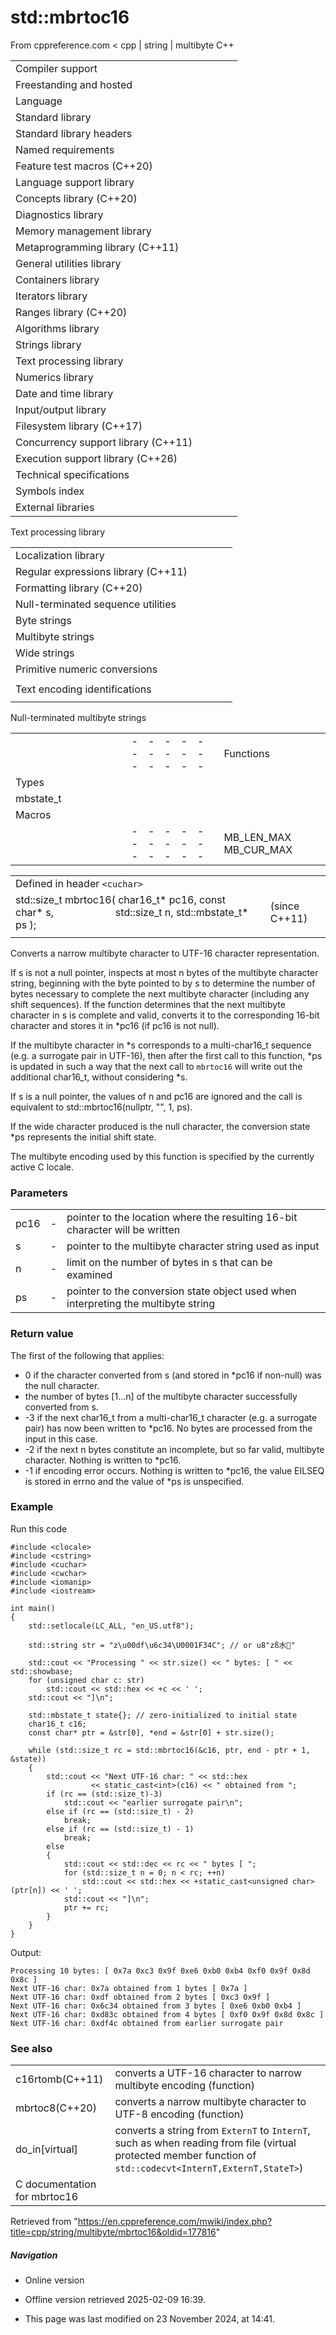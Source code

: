 # std::mbrtoc16

From cppreference.com
< cpp‎ | string‎ | multibyte
C++

|  |  |  |  |  |
| --- | --- | --- | --- | --- |
| Compiler support | | | | |
| Freestanding and hosted | | | | |
| Language | | | | |
| Standard library | | | | |
| Standard library headers | | | | |
| Named requirements | | | | |
| Feature test macros (C++20) | | | | |
| Language support library | | | | |
| Concepts library (C++20) | | | | |
| Diagnostics library | | | | |
| Memory management library | | | | |
| Metaprogramming library (C++11) | | | | |
| General utilities library | | | | |
| Containers library | | | | |
| Iterators library | | | | |
| Ranges library (C++20) | | | | |
| Algorithms library | | | | |
| Strings library | | | | |
| Text processing library | | | | |
| Numerics library | | | | |
| Date and time library | | | | |
| Input/output library | | | | |
| Filesystem library (C++17) | | | | |
| Concurrency support library (C++11) | | | | |
| Execution support library (C++26) | | | | |
| Technical specifications | | | | |
| Symbols index | | | | |
| External libraries | | | | |

Text processing library

|  |  |  |  |  |
| --- | --- | --- | --- | --- |
| Localization library | | | | |
| Regular expressions library (C++11) | | | | |
| Formatting library (C++20) | | | | |
| Null-terminated sequence utilities | | | | |
| Byte strings | | | | |
| Multibyte strings | | | | |
| Wide strings | | | | |
| Primitive numeric conversions | | | | |
| |  |  |  |  |  | | --- | --- | --- | --- | --- | | to_chars(C++17) | | | | | | to_chars_result(C++17) | | | | | | from_chars(C++17) | | | | | | from_chars_result(C++17) | | | | | | chars_format(C++17) | | | | | |
| Text encoding identifications | | | | |
| |  |  |  |  |  | | --- | --- | --- | --- | --- | | text_encoding(C++26) | | | | | |

Null-terminated multibyte strings

|  |  |  |  |  |  |  |  |  |  |  |  |  |  |  |  |  |  |  |  |  |  |  |  |  |  |  |  |  |  |  |  |  |  |  |  |  |  |  |  |  |  |  |  |  |  |  |  |  |  |  |  |  |  |  |  |  |  |  |  |  |  |  |  |  |  |  |  |  |  |  |  |  |  |  |  |  |  |  |  |  |  |  |  |  |  |  |  |  |  |  |  |  |  |  |  |  |  |  |  |  |  |  |  |  |  |  |  |  |  |  |  |  |  |  |  |  |  |  |  |
| --- | --- | --- | --- | --- | --- | --- | --- | --- | --- | --- | --- | --- | --- | --- | --- | --- | --- | --- | --- | --- | --- | --- | --- | --- | --- | --- | --- | --- | --- | --- | --- | --- | --- | --- | --- | --- | --- | --- | --- | --- | --- | --- | --- | --- | --- | --- | --- | --- | --- | --- | --- | --- | --- | --- | --- | --- | --- | --- | --- | --- | --- | --- | --- | --- | --- | --- | --- | --- | --- | --- | --- | --- | --- | --- | --- | --- | --- | --- | --- | --- | --- | --- | --- | --- | --- | --- | --- | --- | --- | --- | --- | --- | --- | --- | --- | --- | --- | --- | --- | --- | --- | --- | --- | --- | --- | --- | --- | --- | --- | --- | --- | --- | --- | --- | --- | --- | --- | --- | --- |
| |  |  |  |  |  | | --- | --- | --- | --- | --- | | Functions | | | | | | Wide/multibyte examination | | | | | | |  |  |  |  |  | | --- | --- | --- | --- | --- | | mblen | | | | | | mbrlen | | | | | | |  |  |  |  |  | | --- | --- | --- | --- | --- | | mbsinit | | | | | |  | | | | | | | Multibyte/wide conversions | | | | | | |  |  |  |  |  | | --- | --- | --- | --- | --- | | mbtowc | | | | | | mbstowcs | | | | | | btowc | | | | | | mbrtowc | | | | | | mbsrtowcs | | | | | | wctomb | | | | | | wcstombs | | | | | | wctob | | | | | | |  |  |  |  |  | | --- | --- | --- | --- | --- | | wcrtomb | | | | | | wcsrtombs | | | | | | mbrtoc8(C++20) | | | | | | ****mbrtoc16****(C++11) | | | | | | mbrtoc32(C++11) | | | | | | c8rtomb(C++20) | | | | | | c16rtomb(C++11) | | | | | | c32rtomb(C++11) | | | | | | |
| Types | | | | |
| mbstate_t | | | | |
| Macros | | | | |
| |  |  |  |  |  | | --- | --- | --- | --- | --- | | MB_LEN_MAX MB_CUR_MAX | | | | | | __STDC_UTF_16__ __STDC_UTF_32__(C++11)(C++11) | | | | | |

|  |  |  |
| --- | --- | --- |
| Defined in header `<cuchar>` |  |  |
| std::size_t mbrtoc16( char16_t\* pc16,  const char\* s,                        std::size_t n, std::mbstate_t\* ps ); |  | (since C++11) |
|  |  |  |

Converts a narrow multibyte character to UTF-16 character representation.

If s is not a null pointer, inspects at most n bytes of the multibyte character string, beginning with the byte pointed to by s to determine the number of bytes necessary to complete the next multibyte character (including any shift sequences). If the function determines that the next multibyte character in s is complete and valid, converts it to the corresponding 16-bit character and stores it in \*pc16 (if pc16 is not null).

If the multibyte character in \*s corresponds to a multi-char16_t sequence (e.g. a surrogate pair in UTF-16), then after the first call to this function, \*ps is updated in such a way that the next call to `mbrtoc16` will write out the additional char16_t, without considering \*s.

If s is a null pointer, the values of n and pc16 are ignored and the call is equivalent to std::mbrtoc16(nullptr, "", 1, ps).

If the wide character produced is the null character, the conversion state \*ps represents the initial shift state.

The multibyte encoding used by this function is specified by the currently active C locale.

### Parameters

|  |  |  |
| --- | --- | --- |
| pc16 | - | pointer to the location where the resulting 16-bit character will be written |
| s | - | pointer to the multibyte character string used as input |
| n | - | limit on the number of bytes in s that can be examined |
| ps | - | pointer to the conversion state object used when interpreting the multibyte string |

### Return value

The first of the following that applies:

- ​0​ if the character converted from s (and stored in \*pc16 if non-null) was the null character.
- the number of bytes [1...n] of the multibyte character successfully converted from s.
- -3 if the next char16_t from a multi-char16_t character (e.g. a surrogate pair) has now been written to \*pc16. No bytes are processed from the input in this case.
- -2 if the next n bytes constitute an incomplete, but so far valid, multibyte character. Nothing is written to \*pc16.
- -1 if encoding error occurs. Nothing is written to \*pc16, the value EILSEQ is stored in errno and the value of \*ps is unspecified.

### Example

Run this code

```
#include <clocale>
#include <cstring>
#include <cuchar>
#include <cwchar>
#include <iomanip>
#include <iostream>
 
int main()
{
    std::setlocale(LC_ALL, "en_US.utf8");
 
    std::string str = "z\u00df\u6c34\U0001F34C"; // or u8"zß水🍌"
 
    std::cout << "Processing " << str.size() << " bytes: [ " << std::showbase;
    for (unsigned char c: str)
        std::cout << std::hex << +c << ' ';
    std::cout << "]\n";
 
    std::mbstate_t state{}; // zero-initialized to initial state
    char16_t c16;
    const char* ptr = &str[0], *end = &str[0] + str.size();
 
    while (std::size_t rc = std::mbrtoc16(&c16, ptr, end - ptr + 1, &state))
    {
        std::cout << "Next UTF-16 char: " << std::hex
                  << static_cast<int>(c16) << " obtained from ";
        if (rc == (std::size_t)-3)
            std::cout << "earlier surrogate pair\n";
        else if (rc == (std::size_t) - 2)
            break;
        else if (rc == (std::size_t) - 1)
            break;
        else
        {
            std::cout << std::dec << rc << " bytes [ ";
            for (std::size_t n = 0; n < rc; ++n)
                std::cout << std::hex << +static_cast<unsigned char>(ptr[n]) << ' ';
            std::cout << "]\n";
            ptr += rc;
        }
    }
}

```

Output:

```
Processing 10 bytes: [ 0x7a 0xc3 0x9f 0xe6 0xb0 0xb4 0xf0 0x9f 0x8d 0x8c ]
Next UTF-16 char: 0x7a obtained from 1 bytes [ 0x7a ]
Next UTF-16 char: 0xdf obtained from 2 bytes [ 0xc3 0x9f ]
Next UTF-16 char: 0x6c34 obtained from 3 bytes [ 0xe6 0xb0 0xb4 ]
Next UTF-16 char: 0xd83c obtained from 4 bytes [ 0xf0 0x9f 0x8d 0x8c ]
Next UTF-16 char: 0xdf4c obtained from earlier surrogate pair

```

### See also

|  |  |
| --- | --- |
| c16rtomb(C++11) | converts a UTF-16 character to narrow multibyte encoding   (function) |
| mbrtoc8(C++20) | converts a narrow multibyte character to UTF-8 encoding   (function) |
| do_in[virtual] | converts a string from `ExternT` to `InternT`, such as when reading from file   (virtual protected member function of `std::codecvt<InternT,ExternT,StateT>`) |
| C documentation for mbrtoc16 | |

Retrieved from "<https://en.cppreference.com/mwiki/index.php?title=cpp/string/multibyte/mbrtoc16&oldid=177816>"

##### Navigation

- Online version
- Offline version retrieved 2025-02-09 16:39.

- This page was last modified on 23 November 2024, at 14:41.